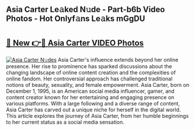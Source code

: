 ## Asia Carter Le𝚊ked N𝚞de - Part-b6b Video Photos - Hot Onlyf𝚊ns Le𝚊ks mGgDU

# <h2><a href="http://ab20189.deff.icu/?id=Asia+Carter">🔗 New 👉🔴 Asia Carter VIDEO Photos</a></h2>

[![Asia Carter N𝚞des](https://i.imgur.com/rIISA9y.gif)](http://ab20189.deff.icu/?id=Asia+Carter)
Asia Carter's influence extends beyond her online presence. Her rise to prominence has sparked discussions about the changing landscape of online content creation and the complexities of online fandom. Her controversial approach has challenged traditional notions of beauty, sexuality, and female empowerment. Asia Carter, born on December 1, 1995, is an American social media influencer, gamer, and content creator known for her entertaining and engaging presence on various platforms. With a large following and a diverse range of content, Asia Carter has carved out a unique niche for herself in the digital world. This article explores the journey of Asia Carter, from her humble beginnings to her current status as a social media sensation.
